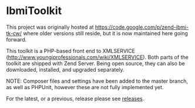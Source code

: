IbmiToolkit
==========

This project was originally hosted at https://code.google.com/p/zend-ibmi-tk-cw/ 
where older versions still reside, but it is now maintained here going forward.

This toolkit is a PHP-based front end to XMLSERVICE (http://www.youngiprofessionals.com/wiki/XMLSERVICE). 
Both parts of the toolkit are shipped with Zend Server. Being open source, they 
can also be downloaded, installed, and upgraded separately.

NOTE: Composer files and settings have been added to the master branch, as well 
as PHPUnit, however these are not fully implemented yet.

For the latest, or a previous, release please see [releases](https://github.com/zendtech/IbmiToolkit/releases).
